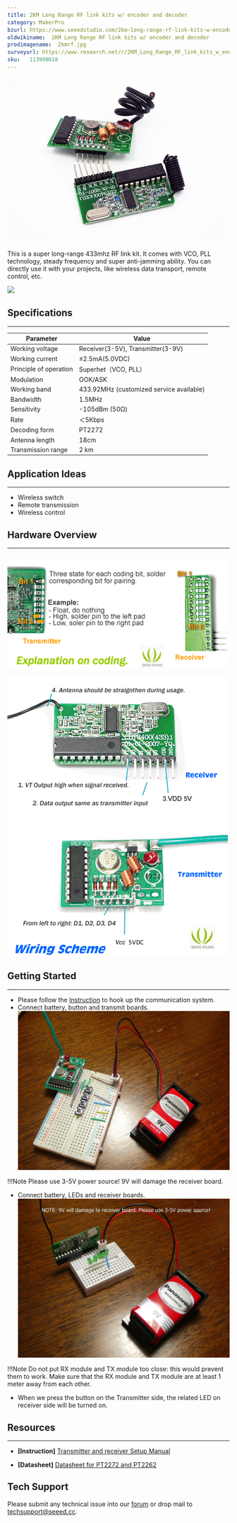 ```yaml
---
title: 2KM Long Range RF link kits w/ encoder and decoder
category: MakerPro
bzurl: https://www.seeedstudio.com/2km-long-range-rf-link-kits-w-encoder-and-decoder-p-321.html?cPath=139_140
oldwikiname:  2KM Long Range RF link kits w/ encoder and decoder
prodimagename:  2kmrf.jpg
surveyurl: https://www.research.net/r/2KM_Long_Range_RF_link_kits_w_encoder_and_decoder
sku:   113990018
---
```

![](https://github.com/SeeedDocument/2KM_Long_Range_RF_link_kits_w_encoder_and_decoder/raw/master/img/2kmrf.jpg)

This is a super long-range 433mhz RF link kit. It comes with VCO, PLL technology, steady frequency and super anti-jamming ability. You can directly use it with your projects, like wireless data transport, remote control, etc.

[![](https://github.com/SeeedDocument/Seeed-WiKi/raw/master/docs/images/300px-Get_One_Now_Banner-ragular.png)](https://www.seeedstudio.com/2km-long-range-rf-link-kits-w-encoder-and-decoder-p-321.html?cPath=139_140)

##   Specifications
---
| Parameter              | Value                                    |
|------------------------|------------------------------------------|
| Working voltage        | Receiver(3-5V), Transmitter(3-9V)        |
| Working current        | ≤2.5mA(5.0VDC)                           |
| Principle of operation | Superhet（VCO, PLL）                     |
| Modulation             | OOK/ASK                                  |
| Working band           | 433.92MHz (customized service available) |
| Bandwidth              | 1.5MHz                                   |
| Sensitivity            | -105dBm (50Ω)                            |
| Rate                   | ＜5Kbps                                  |
| Decoding form          | PT2272                                   |
| Antenna length         | 18cm                                     |
| Transmission range     | 2 km                                     |
##   Application Ideas
---
*   Wireless switch
*   Remote transmission
*   Wireless control

##   Hardware Overview
---
![](https://github.com/SeeedDocument/2KM_Long_Range_RF_link_kits_w_encoder_and_decoder/raw/master/img/433rf5.png)

![](https://github.com/SeeedDocument/2KM_Long_Range_RF_link_kits_w_encoder_and_decoder/raw/master/img/433rf6.png)

## Getting Started
---

- Please follow the [Instruction](https://github.com/SeeedDocument/2KM_Long_Range_RF_link_kits_w_encoder_and_decoder/raw/master/res/2KM_RF.rar) to hook up the communication system.
- Connect battery, button and transmit boards.
![](https://github.com/SeeedDocument/2KM_Long_Range_RF_link_kits_w_encoder_and_decoder/raw/master/img/2KM_TX.JPG)

!!!Note
    Please use 3-5V power source! 9V will damage the receiver board.
- Connect battery, LEDs and receiver boards.
![](https://github.com/SeeedDocument/2KM_Long_Range_RF_link_kits_w_encoder_and_decoder/raw/master/img/2KM_RX.JPG)

!!!Note
    Do not put RX module and TX module too close: this would prevent them to work. Make sure that the RX module and TX module are at least 1 meter away from each other.
- When we press the button on the Transmitter side, the related LED on receiver side will be turned on.

## Resources
---
- **[Instruction]**   [Transmitter and receiver Setup Manual](https://github.com/SeeedDocument/2KM_Long_Range_RF_link_kits_w_encoder_and_decoder/raw/master/res/2KM_RF.rar)

- **[Datasheet]**   [Datasheet for PT2272 and PT2262](http://www.datasheetcatalog.org/datasheet/PrincetonTechnologyCorporation/mXusxsq.pdf)

## Tech Support
Please submit any technical issue into our [forum](http://forum.seeedstudio.com/) or drop mail to techsupport@seeed.cc. 